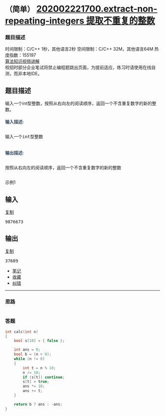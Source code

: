 # `（简单）` [202002221700.extract-non-repeating-integers 提取不重复的整数 ](https://www.nowcoder.com/practice/253986e66d114d378ae8de2e6c4577c1?tpId=37&tqId=21232&tPage=1&rp=&ru=/ta/huawei&qru=/ta/huawei/question-ranking)

### 题目描述

<div class="question-intr mt2 mb2">
<div class="subject-item-wrap">
<span>时间限制：C/C++ 1秒，其他语言2秒</span>
<span>空间限制：C/C++ 32M，其他语言64M</span>
<span>热度指数：155197</span>
</div>
<a target="_blank" href="/courses/semester/2018algorithm-higher" class="link-green video-explain">
<i class="fui-video"></i>
算法知识视频讲解
</a>
</div>
<div class="nk-warning js-nk-warning" style="">
校招时部分企业笔试将禁止编程题跳出页面，为提前适应，练习时请使用在线自测，而非本地IDE。
</div>
<h2 class="subject-item-title">题目描述</h2>
<div class="subject-describe">
<div class="js-question-content subject-question mb2"><p>输入一个int型整数，按照从右向左的阅读顺序，返回一个不含重复数字的新的整数。</p></div>
<h2 style="font-size:14px;font-weight:bold;color:#34495e;">输入描述:</h2>
<pre><p>输入一个int型整数</p></pre>
<h2 style="font-size:14px;font-weight:bold;color:#34495e;">输出描述:</h2>
<pre><p>按照从右向左的阅读顺序，返回一个不含重复数字的新的整数</p></pre>
<!-- <br/>
<h5 style="font-size:14px;font-weight:bold;">输入例子:</h5>
<pre>9876673</pre>
<br/>
<h5 style="font-size:14px;font-weight:bold;">输出例子:</h5>
<pre>37689</pre>
 -->
<div class="question-oi">
<div class="question-oi-hd">
示例1
</div>
<div class="question-oi-bd">
<div class="question-oi-mod">
<h2>输入</h2>
<a class="code-copy-btn" href="javascript:void(0);" data-clipboard-text-id="input1">复制</a>
<textarea data-clipboard-text-id="input1" style="display:none;">9876673</textarea>
<div class="question-oi-cont">
<pre>9876673</pre>
</div>
</div>
<div class="question-oi-mod">
<h2>输出</h2>
<a class="code-copy-btn" href="javascript:void(0);" data-clipboard-text-id="output1">复制</a>
<textarea data-clipboard-text-id="output1" style="display:none;">37689</textarea>
<div class="question-oi-cont">
<pre>37689</pre>
</div>
</div>
</div>
</div>
</div>
<ul class="oprt-tool clearfix" style="width: 864px;">
<li><a href="javascript:void(0);" class="oprt-item icon-notes js-add-note nc-req-auth">笔记</a></li>
<li><a href="javascript:void(0);" data-id="23296" class="oprt-item oprt-collect js-click-follow nc-req-auth">收藏</a></li>
<li><a href="javascript:void(0);" class="oprt-item oprt-error click-correction">纠错</a></li>
</ul>


---
### 思路
```
```



### 答题
``` C++
int calc(int n)
{
	bool s[10] = { false };

	int ans = 0;
	bool b = (n > 0);
	while (n != 0)
	{
		int t = n % 10;
		n /= 10;
		if (s[t]) continue;
		s[t] = true;
		ans *= 10;
		ans += t;
	}

	return b ? ans : -ans;
}
```




